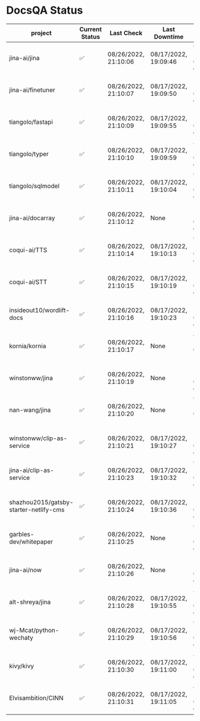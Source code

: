 # DocsQA Status

|               project                |Current Status|     Last Check     |   Last Downtime    |              % Uptime              |
|--------------------------------------|--------------|--------------------|--------------------|------------------------------------|
|jina-ai/jina                          |✅            |08/26/2022, 21:10:06|08/17/2022, 19:09:46|92.958 (since 08/15/2022, 07:09:42) |
|jina-ai/finetuner                     |✅            |08/26/2022, 21:10:07|08/17/2022, 19:09:50|54.824 (since 08/15/2022, 07:09:42) |
|tiangolo/fastapi                      |✅            |08/26/2022, 21:10:09|08/17/2022, 19:09:55|54.831 (since 08/15/2022, 07:09:42) |
|tiangolo/typer                        |✅            |08/26/2022, 21:10:10|08/17/2022, 19:09:59|84.818 (since 08/15/2022, 07:09:42) |
|tiangolo/sqlmodel                     |✅            |08/26/2022, 21:10:11|08/17/2022, 19:10:04|92.978 (since 08/15/2022, 07:09:42) |
|jina-ai/docarray                      |✅            |08/26/2022, 21:10:12|None                |100.000 (since 08/24/2022, 01:39:12)|
|coqui-ai/TTS                          |✅            |08/26/2022, 21:10:14|08/17/2022, 19:10:13|92.975 (since 08/15/2022, 07:09:42) |
|coqui-ai/STT                          |✅            |08/26/2022, 21:10:15|08/17/2022, 19:10:19|54.834 (since 08/15/2022, 07:09:42) |
|insideout10/wordlift-docs             |✅            |08/26/2022, 21:10:16|08/17/2022, 19:10:23|156.496 (since 08/15/2022, 07:09:42)|
|kornia/kornia                         |✅            |08/26/2022, 21:10:17|None                |414.165 (since 08/23/2022, 16:11:04)|
|winstonww/jina                        |✅            |08/26/2022, 21:10:19|None                |100.000 (since 08/26/2022, 06:21:28)|
|nan-wang/jina                         |✅            |08/26/2022, 21:10:20|None                |99.898 (since 08/24/2022, 15:11:24) |
|winstonww/clip-as-service             |✅            |08/26/2022, 21:10:21|08/17/2022, 19:10:27|54.839 (since 08/15/2022, 07:09:42) |
|jina-ai/clip-as-service               |✅            |08/26/2022, 21:10:23|08/17/2022, 19:10:32|92.988 (since 08/15/2022, 07:09:42) |
|shazhou2015/gatsby-starter-netlify-cms|✅            |08/26/2022, 21:10:24|08/17/2022, 19:10:36|54.840 (since 08/15/2022, 07:09:42) |
|garbles-dev/whitepaper                |✅            |08/26/2022, 21:10:25|None                |93.103 (since 08/24/2022, 01:39:12) |
|jina-ai/now                           |✅            |08/26/2022, 21:10:26|None                |100.000 (since 08/24/2022, 01:39:12)|
|alt-shreya/jina                       |✅            |08/26/2022, 21:10:28|08/17/2022, 19:10:55|83.663 (since 08/15/2022, 07:09:42) |
|wj-Mcat/python-wechaty                |✅            |08/26/2022, 21:10:29|08/17/2022, 19:10:56|90.862 (since 08/15/2022, 07:09:42) |
|kivy/kivy                             |✅            |08/26/2022, 21:10:30|08/17/2022, 19:11:00|83.666 (since 08/15/2022, 07:09:42) |
|Elvisambition/CINN                    |✅            |08/26/2022, 21:10:31|08/17/2022, 19:11:05|45.523 (since 08/15/2022, 07:09:42) |
